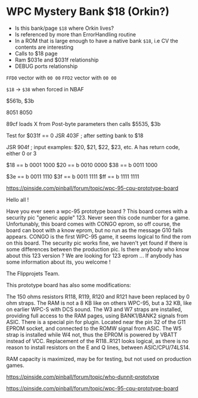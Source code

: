 WPC Mystery Bank $18 (Orkin?)
=============================

* Is this bank/page `$18` where Orkin lives?
* Is referenced by more than ErrorHandling routine
* In a ROM that is large enough to have a native bank `$18`, i.e CV the contents are interesting
* Calls to $18 page
* Ram $031e and $031f relationship
* DEBUG ports relationship

`FFD0` vector with `00 00` 
`FFD2` vector with `00 00` 

`$18` -> `$38` when forced in NBAF

$561b, $3b

8051
8050

89cf loads X from Post-byte parameters
  then calls $5535, $3b

Test for $031f == 0 
	JSR 403F ; after setting bank to $18
	
JSR 904f  ; input examples: $20, $21, $22, $23, etc.
  A has return code, either 0 or 3
  
$18 == b 0001 1000
$20 == b 0010 0000
$38 == b 0011 1000

$3e == b 0011 1110
$3f == b 0011 1111
$ff == b 1111 1111



https://pinside.com/pinball/forum/topic/wpc-95-cpu-prototype-board


Hello all !

Have you ever seen a wpc-95 prototype board ?
This board comes with a security pic "generic apple" 123.
Never seen this code number for a game.
Unfortunably, this board comes with CONGO eprom, so off course, the board can boot with a know eprom, but no run as the message G10 fails appears.
CONGO is the first WPC-95 game, it seems logical to find the rom on this board.
The security pic works fine, we haven't yet found if there is some differences between the production pic.
Is there anybody who know about this 123 version ?
We are looking for 123 eprom ... If anybody has some information about its, you welcome !

The Flipprojets Team.




This prototype board has also some modifications:

The 150 ohms resistors R118, R119, R120 and R121 have been replaced by 0 ohm straps.
The RAM is not a 8 KB like on others WPC-95, but a 32 KB, like on earlier WPC-S with DCS sound.
The W3 and W7 straps are installed, providing full access to the RAM pages, using BANK1/BANK2 signals from ASIC.
There is a special pin for plugin. Located near the pin 32 of the G11 EPROM socket, and connected to the ROMW signal from ASIC. The W5 strap is installed while W4 not, thus the EPROM is powered by VBATT instead of VCC.
Replacement of the R118..R121 looks logical, as there is no reason to install resistors on the E and Q lines, between ASIC/CPU/74LS14.

RAM capacity is maximized, may be for testing, but not used on production games.




https://pinside.com/pinball/forum/topic/who-dunnit-prototype

https://pinside.com/pinball/forum/topic/wpc-95-cpu-prototype-board
